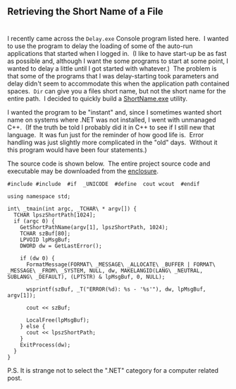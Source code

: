 

## Retrieving the Short Name of a File
#
I recently came across the ``` Delay.exe ``` Console program listed here.  I wanted to use the program to delay the loading of some of the auto-run applications that started when I logged in.  (I like to have start-up be as fast as possible and, although I want the some programs to start at some point, I wanted to delay a little until I got started with whatever.)  The problem is that some of the programs that I was delay-starting took parameters and delay didn't seem to accommodate this when the application path contained spaces.  ``` Dir ``` can give you a files short name, but not the short name for the entire path.  I decided to quickly build a [ShortName.exe](https://intellitect.com/wp-content/uploads/binary/7e8537f6-6d57-4f3e-8f92-4e5dad5f6db3/ShortName.zip) utility.

I wanted the program to be "instant" and, since I sometimes wanted short name on systems where .NET was not installed, I went with unmanaged C++.  (If the truth be told I probably did it in C++ to see if I still new that language.  It was fun just for the reminder of how good life is.  Error handling was just slightly more complicated in the "old" days.  Without it this program would have been four statements.)

The source code is shown below.  The entire project source code and executable may be downloaded from the [enclosure](https://intellitect.com/wp-content/uploads/binary/7e8537f6-6d57-4f3e-8f92-4e5dad5f6db3/ShortName.zip).

```clike
#include #include  #if  _UNICODE  #define  cout wcout  #endif

using namespace std;

int\ _tmain(int argc, _TCHAR\ * argv[]) {
  TCHAR lpszShortPath[1024];
  if (argc 0) {
    GetShortPathName(argv[1], lpszShortPath, 1024);
    TCHAR szBuf[80];
    LPVOID lpMsgBuf;
    DWORD dw = GetLastError();

    if (dw 0) {
      FormatMessage(FORMAT\ _MESSAGE\ _ALLOCATE\ _BUFFER | FORMAT\ _MESSAGE\ _FROM\ _SYSTEM, NULL, dw, MAKELANGID(LANG\ _NEUTRAL, SUBLANG\ _DEFAULT), (LPTSTR) & lpMsgBuf, 0, NULL);

      wsprintf(szBuf, _T("ERROR(%d): %s - '%s'"), dw, lpMsgBuf, argv[1]);

      cout << szBuf;

      LocalFree(lpMsgBuf);
    } else {
      cout << lpszShortPath;
    }
    ExitProcess(dw);
  }
}
```

P.S. It is strange not to select the ".NET" category for a computer related post.
